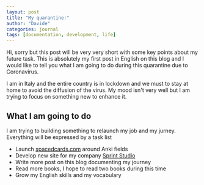 ```yaml
---
layout: post
title: "My quarantine:"
author: "Davide"
categories: journal
tags: [documentation, development, life]
---
```


Hi, 
sorry but this post will be very very short with some key points about my future task. 
This is absolutely my first post in English on this blog and I would like to tell you what I am going to do during this quarantine due to Coronavirus. 

I am in Italy and the entire country is in lockdown and we must to stay at home to avoid the diffusion of the virus. My mood isn't very well but I am trying to focus on something new to enhance it.

## What I am going to do
I am trying to building something to relaunch my job and my jurney. Everything will be expressed by a task list  
- Launch [spacedcards.com](spacedcards.com) around Anki fields
- Develop new site for my company [Sprint Studio](sprintstudio.co)
- Write more post on this blog documenting my journey
- Read more books, I hope to read two books during this time
- Grow my English skills and my vocabulary

